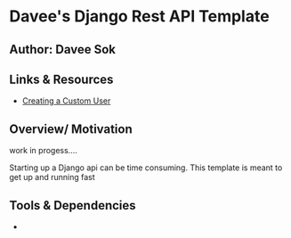 # Davee's Django Rest API Template

## Author: Davee Sok

## Links & Resources

- [Creating a Custom User](https://testdriven.io/blog/django-custom-user-model/)

## Overview/ Motivation

work in progess....

Starting up a Django api can be time consuming. This template is meant to get up and running fast

## Tools & Dependencies

-
